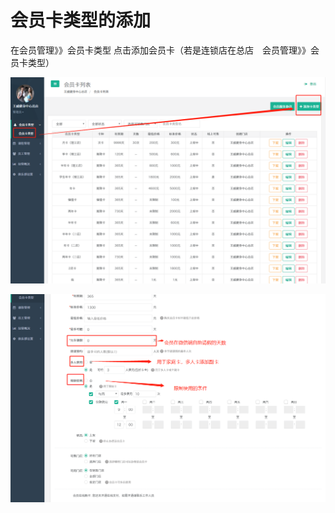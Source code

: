 # 会员卡类型的添加

 在会员管理》》会员卡类型   点击添加会员卡（若是连锁店在总店　会员管理》》会员卡类型）

![](../.gitbook/assets/hui-yuan-qia-lei-xing.png)

![](../.gitbook/assets/2%20%2840%29.png)

